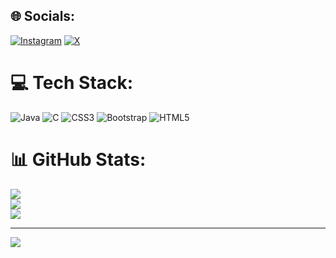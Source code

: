 
## 🌐 Socials:
[![Instagram](https://img.shields.io/badge/Instagram-%23E4405F.svg?logo=Instagram&logoColor=white)](https://instagram.com/sudo_azhar) [![X](https://img.shields.io/badge/X-black.svg?logo=X&logoColor=white)](https://x.com/@Azharkhan_0786) 

# 💻 Tech Stack:
![Java](https://img.shields.io/badge/java-%23ED8B00.svg?style=flat-square&logo=openjdk&logoColor=white) ![C](https://img.shields.io/badge/c-%2300599C.svg?style=flat-square&logo=c&logoColor=white) ![CSS3](https://img.shields.io/badge/css3-%231572B6.svg?style=flat-square&logo=css3&logoColor=white) ![Bootstrap](https://img.shields.io/badge/bootstrap-%238511FA.svg?style=flat-square&logo=bootstrap&logoColor=white) ![HTML5](https://img.shields.io/badge/html5-%23E34F26.svg?style=flat-square&logo=html5&logoColor=white)
# 📊 GitHub Stats:
![](https://github-readme-stats.vercel.app/api?username=Azharkhan0786&theme=dark&hide_border=false&include_all_commits=false&count_private=false)<br/>
![](https://github-readme-streak-stats.herokuapp.com/?user=Azharkhan0786&theme=dark&hide_border=false)<br/>
![](https://github-readme-stats.vercel.app/api/top-langs/?username=Azharkhan0786&theme=dark&hide_border=false&include_all_commits=false&count_private=false&layout=compact)

---
[![](https://visitcount.itsvg.in/api?id=Azharkhan0786&icon=0&color=0)](https://visitcount.itsvg.in)

<!-- Proudly created with GPRM ( https://gprm.itsvg.in ) -->
